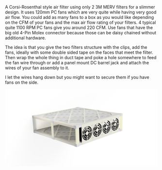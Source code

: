 A Corsi-Rosenthal style air filter using only 2 3M MERV filters for a slimmer design.
It uses 120mm PC fans which are very quite while having very good air flow.
You could add as many fans to a box as you would like depending on the CFM of your fans and the max air flow rating of your filters.
4 typical quite 1100 RPM PC fans give you around 220 CFM.
Use fans that have the big old 4-Pin Molex connector because those can be daisy chained without additional hardware.

The idea is that you give the two filters structure with the clips, add the fans, ideally with some double sided tape on the faces that meet the filter.
Then wrap the whole thing in duct tape and poke a hole somewhere to feed the fan wire through or add a panel mount DC barrel jack and attach the wires of your fan assembly to it.

I let the wires hang down but you might want to secure them if you have fans on the side.

![Air Filter](PC-Fan-MERV-Air-Filter.jpg)